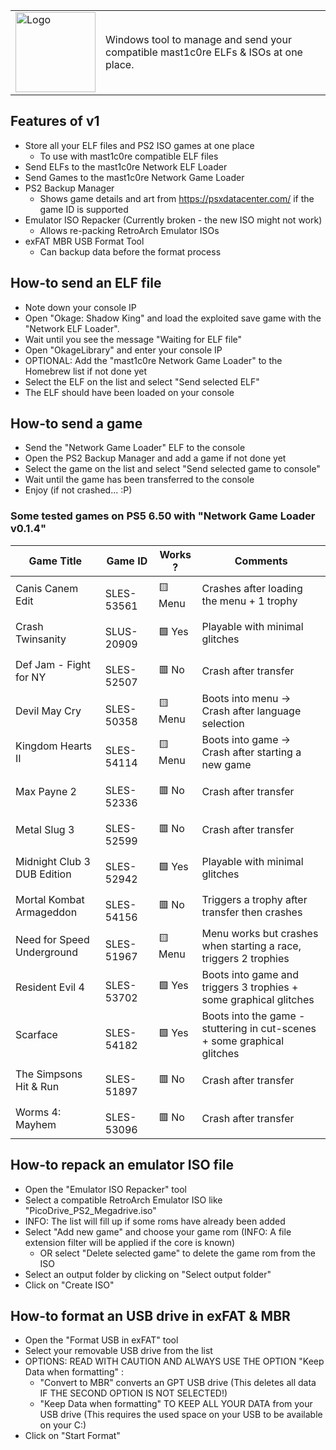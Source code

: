 | | |
| ------------- | ------------- |
| <img width="128" alt="Logo" src="https://user-images.githubusercontent.com/84620/224557684-ad2cf053-123f-4244-9df9-3bed55c5214c.png"> | Windows tool to manage and send your compatible mast1c0re ELFs &amp; ISOs at one place. |

## Features of v1
- Store all your ELF files and PS2 ISO games at one place
  - To use with mast1c0re compatible ELF files
- Send ELFs to the mast1c0re Network ELF Loader
- Send Games to the mast1c0re Network Game Loader
- PS2 Backup Manager
  - Shows game details and art from https://psxdatacenter.com/ if the game ID is supported
- Emulator ISO Repacker (Currently broken - the new ISO might not work)
  - Allows re-packing RetroArch Emulator ISOs
- exFAT MBR USB Format Tool
  - Can backup data before the format process
  
## How-to send an ELF file
- Note down your console IP
- Open "Okage: Shadow King" and load the exploited save game with the "Network ELF Loader".
- Wait until you see the message "Waiting for ELF file"
- Open "OkageLibrary" and enter your console IP
- OPTIONAL: Add the "mast1c0re Network Game Loader" to the Homebrew list if not done yet
- Select the ELF on the list and select "Send selected ELF"
- The ELF should have been loaded on your console

## How-to send a game
- Send the "Network Game Loader" ELF to the console
- Open the PS2 Backup Manager and add a game if not done yet
- Select the game on the list and select "Send selected game to console"
- Wait until the game has been transferred to the console
- Enjoy (if not crashed... :P)

### Some tested games on PS5 6.50 with "Network Game Loader v0.1.4"
| Game Title | Game ID | Works ? | Comments |
| ------------- | ------------- | ------------- | ------------- |
Canis Canem Edit | <img src='https://user-images.githubusercontent.com/84620/224665630-c8172062-4f02-4e40-b1c2-d07c7142cd56.png' width='21' height='15'> SLES-53561 | :yellow_square: Menu | Crashes after loading the menu + 1 trophy
Crash Twinsanity | <img src='https://user-images.githubusercontent.com/84620/224665633-5499d0ca-8d37-4bd4-b044-932f9f4f23f1.png' width='21' height='15'> SLUS-20909 | :green_square: Yes | Playable with minimal glitches
Def Jam - Fight for NY | <img src='https://user-images.githubusercontent.com/84620/224665630-c8172062-4f02-4e40-b1c2-d07c7142cd56.png' width='21' height='15'> SLES-52507 | :red_square: No | Crash after transfer
Devil May Cry | <img src='https://user-images.githubusercontent.com/84620/224665630-c8172062-4f02-4e40-b1c2-d07c7142cd56.png' width='21' height='15'> SLES-50358 | :yellow_square: Menu | Boots into menu -> Crash after language selection
Kingdom Hearts II | <img src='https://user-images.githubusercontent.com/84620/224665630-c8172062-4f02-4e40-b1c2-d07c7142cd56.png' width='21' height='15'> SLES-54114 | :yellow_square: Menu | Boots into game -> Crash after starting a new game
Max Payne 2 | <img src='https://user-images.githubusercontent.com/84620/224665630-c8172062-4f02-4e40-b1c2-d07c7142cd56.png' width='21' height='15'> SLES-52336 | :red_square: No | Crash after transfer
Metal Slug 3 | <img src='https://user-images.githubusercontent.com/84620/224665630-c8172062-4f02-4e40-b1c2-d07c7142cd56.png' width='21' height='15'> SLES-52599 | :red_square: No | Crash after transfer
Midnight Club 3 DUB Edition | <img src='https://user-images.githubusercontent.com/84620/224665630-c8172062-4f02-4e40-b1c2-d07c7142cd56.png' width='21' height='15'> SLES-52942 | :green_square: Yes | Playable with minimal glitches
Mortal Kombat Armageddon | <img src='https://user-images.githubusercontent.com/84620/224665630-c8172062-4f02-4e40-b1c2-d07c7142cd56.png' width='21' height='15'> SLES-54156 | :red_square: No | Triggers a trophy after transfer then crashes
Need for Speed Underground | <img src='https://user-images.githubusercontent.com/84620/224665630-c8172062-4f02-4e40-b1c2-d07c7142cd56.png' width='21' height='15'> SLES-51967 | :yellow_square: Menu | Menu works but crashes when starting a race, triggers 2 trophies 
Resident Evil 4 | <img src='https://user-images.githubusercontent.com/84620/224665630-c8172062-4f02-4e40-b1c2-d07c7142cd56.png' width='21' height='15'> SLES-53702 | :green_square: Yes | Boots into game and triggers 3 trophies + some graphical glitches
Scarface | <img src='https://user-images.githubusercontent.com/84620/224665630-c8172062-4f02-4e40-b1c2-d07c7142cd56.png' width='21' height='15'> SLES-54182 | :green_square: Yes | Boots into the game - stuttering in cut-scenes + some graphical glitches
The Simpsons Hit & Run | <img src='https://user-images.githubusercontent.com/84620/224665630-c8172062-4f02-4e40-b1c2-d07c7142cd56.png' width='21' height='15'> SLES-51897 | :red_square: No | Crash after transfer
Worms 4: Mayhem | <img src='https://user-images.githubusercontent.com/84620/224665630-c8172062-4f02-4e40-b1c2-d07c7142cd56.png' width='21' height='15'> SLES-53096 | :red_square: No | Crash after transfer


## How-to repack an emulator ISO file
- Open the "Emulator ISO Repacker" tool
- Select a compatible RetroArch Emulator ISO like "PicoDrive_PS2_Megadrive.iso"
- INFO: The list will fill up if some roms have already been added
- Select "Add new game" and choose your game rom (INFO: A file extension filter will be applied if the core is known)
  - OR select "Delete selected game" to delete the game rom from the ISO
- Select an output folder by clicking on "Select output folder"
- Click on "Create ISO"

## How-to format an USB drive in exFAT & MBR
- Open the "Format USB in exFAT" tool
- Select your removable USB drive from the list
- OPTIONS: READ WITH CAUTION AND ALWAYS USE THE OPTION "Keep Data when formatting" :
  - "Convert to MBR" converts an GPT USB drive (This deletes all data IF THE SECOND OPTION IS NOT SELECTED!)
  - "Keep Data when formatting" TO KEEP ALL YOUR DATA from your USB drive (This requires the used space on your USB to be available on your C:\)
- Click on "Start Format"

